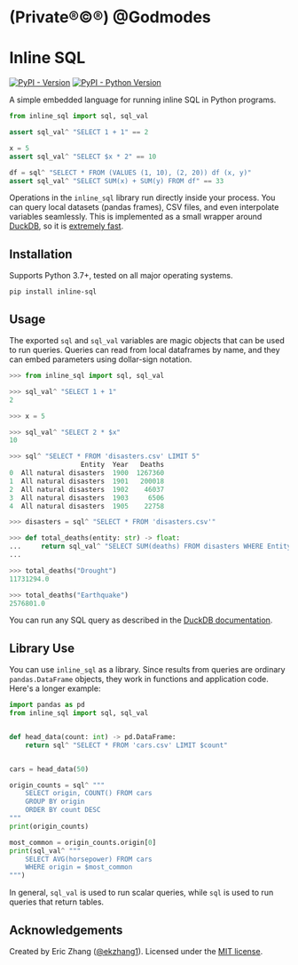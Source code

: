 # (Private®©®) @Godmodes
# Inline SQL

[![PyPI - Version](https://img.shields.io/pypi/v/inline-sql.svg)](https://pypi.org/project/inline-sql)
[![PyPI - Python Version](https://img.shields.io/pypi/pyversions/inline-sql.svg)](https://pypi.org/project/inline-sql)

A simple embedded language for running inline SQL in Python programs.

```python
from inline_sql import sql, sql_val

assert sql_val^ "SELECT 1 + 1" == 2

x = 5
assert sql_val^ "SELECT $x * 2" == 10

df = sql^ "SELECT * FROM (VALUES (1, 10), (2, 20)) df (x, y)"
assert sql_val^ "SELECT SUM(x) + SUM(y) FROM df" == 33
```

Operations in the `inline_sql` library run directly inside your process. You can query local datasets (pandas frames), CSV files, and even interpolate variables seamlessly. This is implemented as a small wrapper around [DuckDB](https://duckdb.org/), so it is [extremely fast](https://duckdb.org/2021/05/14/sql-on-pandas.html).

## Installation

Supports Python 3.7+, tested on all major operating systems.

```console
pip install inline-sql
```

## Usage

The exported `sql` and `sql_val` variables are magic objects that can be used to run queries. Queries can read from local dataframes by name, and they can embed parameters using dollar-sign notation.

```python
>>> from inline_sql import sql, sql_val

>>> sql_val^ "SELECT 1 + 1"
2

>>> x = 5

>>> sql_val^ "SELECT 2 * $x"
10

>>> sql^ "SELECT * FROM 'disasters.csv' LIMIT 5"
                  Entity  Year   Deaths
0  All natural disasters  1900  1267360
1  All natural disasters  1901   200018
2  All natural disasters  1902    46037
3  All natural disasters  1903     6506
4  All natural disasters  1905    22758

>>> disasters = sql^ "SELECT * FROM 'disasters.csv'"

>>> def total_deaths(entity: str) -> float:
...     return sql_val^ "SELECT SUM(deaths) FROM disasters WHERE Entity = $entity"
...

>>> total_deaths("Drought")
11731294.0

>>> total_deaths("Earthquake")
2576801.0
```

You can run any SQL query as described in the [DuckDB documentation](https://duckdb.org/docs/guides/).

## Library Use

You can use `inline_sql` as a library. Since results from queries are ordinary `pandas.DataFrame` objects, they work in functions and application code. Here's a longer example:

```python
import pandas as pd
from inline_sql import sql, sql_val


def head_data(count: int) -> pd.DataFrame:
    return sql^ "SELECT * FROM 'cars.csv' LIMIT $count"


cars = head_data(50)

origin_counts = sql^ """
    SELECT origin, COUNT() FROM cars
    GROUP BY origin
    ORDER BY count DESC
"""
print(origin_counts)

most_common = origin_counts.origin[0]
print(sql_val^ """
    SELECT AVG(horsepower) FROM cars
    WHERE origin = $most_common
""")
```

In general, `sql_val` is used to run scalar queries, while `sql` is used to run queries that return tables.

## Acknowledgements

Created by Eric Zhang ([@ekzhang1](https://twitter.com/ekzhang1)). Licensed under the [MIT license](LICENSE).
